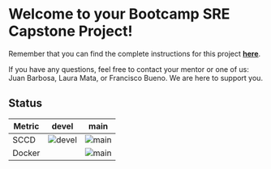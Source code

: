 # Welcome to your Bootcamp SRE Capstone Project!

Remember that you can find the complete instructions for this project **[here](https://classroom.google.com/w/MzgwNTc4MDgwMjAw/t/all)**.

If you have any questions, feel free to contact your mentor or one of us: Juan Barbosa, Laura Mata, or Francisco Bueno. We are here to support you.

## Status 
| Metric | devel                                                                                                                       | main                                                                                                          |
|--------|-----------------------------------------------------------------------------------------------------------------------------|---------------------------------------------------------------------------------------------------------------|
| SCCD   | ![ devel](https://github.com/manquintero/sre-bootcamp-capstone-project/actions/workflows/sccd.yml/badge.svg?branch=devel) | ![ main](https://github.com/manquintero/sre-bootcamp-capstone-project/actions/workflows/sccd.yml/badge.svg) |
| Docker | | ![ main](https://github.com/manquintero/sre-bootcamp-capstone-project/actions/workflows/docker.yml/badge.svg) |